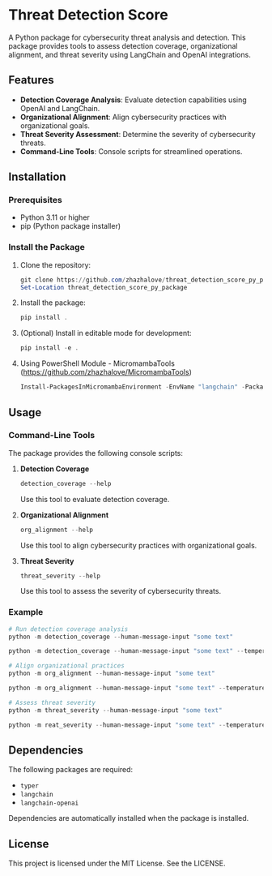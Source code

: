 # Threat Detection Score

A Python package for cybersecurity threat analysis and detection. This package provides tools to assess detection coverage, organizational alignment, and threat severity using LangChain and OpenAI integrations.

## Features

- **Detection Coverage Analysis**: Evaluate detection capabilities using OpenAI and LangChain.
- **Organizational Alignment**: Align cybersecurity practices with organizational goals.
- **Threat Severity Assessment**: Determine the severity of cybersecurity threats.
- **Command-Line Tools**: Console scripts for streamlined operations.

## Installation

### Prerequisites

- Python 3.11 or higher
- pip (Python package installer)

### Install the Package

1. Clone the repository:

   ```powershell
   git clone https://github.com/zhazhalove/threat_detection_score_py_package.git
   Set-Location threat_detection_score_py_package
   ```

2. Install the package:

   ```powershell
   pip install .
   ```

3. (Optional) Install in editable mode for development:

   ```powershell
   pip install -e .
   ```

4. Using PowerShell Module - MicromambaTools (https://github.com/zhazhalove/MicromambaTools)
   ```powershell
   Install-PackagesInMicromambaEnvironment -EnvName "langchain" -Packages @("$PWD\threat_detection_score_py_package")
   ```

## Usage

### Command-Line Tools

The package provides the following console scripts:

1. **Detection Coverage**

   ```powershell
   detection_coverage --help
   ```

   Use this tool to evaluate detection coverage.

2. **Organizational Alignment**

   ```powershell
   org_alignment --help
   ```

   Use this tool to align cybersecurity practices with organizational goals.

3. **Threat Severity**
   ```powershell
   threat_severity --help
   ```
   Use this tool to assess the severity of cybersecurity threats.

### Example

```powershell
# Run detection coverage analysis
python -m detection_coverage --human-message-input "some text"

python -m detection_coverage --human-message-input "some text" --temperature "0.0" --model-name "gpt-4o-mini" --max-retries "3"

# Align organizational practices
python -m org_alignment --human-message-input "some text"

python -m org_alignment --human-message-input "some text" --temperature "0.0" --model-name "gpt-4o-mini" --max-retries "3"

# Assess threat severity
python -m threat_severity --human-message-input "some text"

python -m reat_severity --human-message-input "some text" --temperature "0.0" --model-name "gpt-4o-mini" --max-retries "3"

```

## Dependencies

The following packages are required:

- `typer`
- `langchain`
- `langchain-openai`

Dependencies are automatically installed when the package is installed.

## License

This project is licensed under the MIT License. See the LICENSE.
